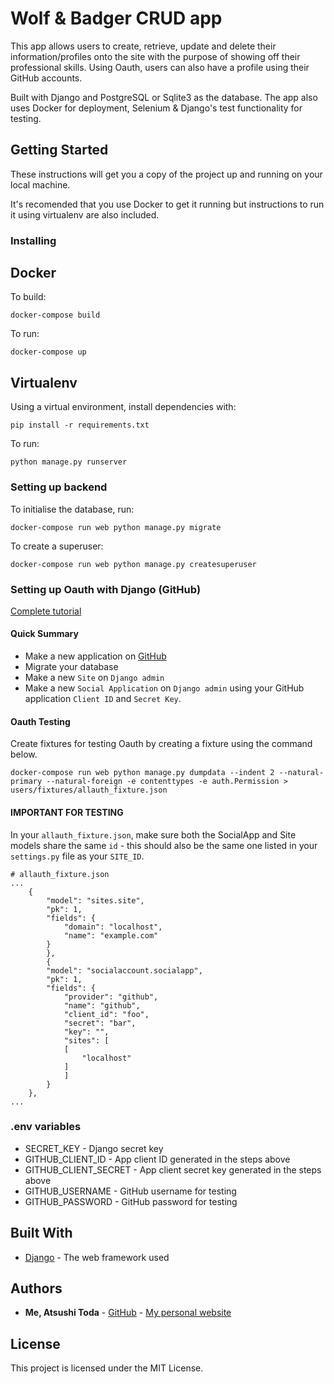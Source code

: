
# Wolf & Badger CRUD app

This app allows users to create, retrieve, update and delete their information/profiles onto the site with the purpose
of showing off their professional skills. Using Oauth, users can also have a profile using their GitHub accounts.

Built with Django and PostgreSQL or Sqlite3 as the database. The app also uses Docker for deployment, Selenium & Django's
test functionality for testing.


## Getting Started

These instructions will get you a copy of the project up and running on your local machine.

It's recomended that you use Docker to get it running but instructions to run it using virtualenv are also included.


### Installing
## Docker
To build:
```
docker-compose build
```

To run:
```
docker-compose up
```

## Virtualenv

Using a virtual environment, install dependencies with:
```
pip install -r requirements.txt
```

To run:
```
python manage.py runserver
```


### Setting up backend
To initialise the database, run:
```
docker-compose run web python manage.py migrate
```

To create a superuser:
```
docker-compose run web python manage.py createsuperuser
```

### Setting up Oauth with Django (GitHub)
[Complete tutorial](https://wsvincent.com/django-allauth-tutorial/)

#### Quick Summary
- Make a new application on [GitHub](https://github.com/settings/applications/new)
- Migrate your database
- Make a new `Site` on `Django admin`
- Make a new `Social Application` on `Django admin` using your GitHub application `Client ID` and `Secret Key`.

#### Oauth Testing
Create fixtures for testing Oauth by creating a fixture using the command below.

```
docker-compose run web python manage.py dumpdata --indent 2 --natural-primary --natural-foreign -e contenttypes -e auth.Permission > users/fixtures/allauth_fixture.json
```

#### IMPORTANT FOR TESTING
In your `allauth_fixture.json`, make sure both the SocialApp and Site models share the same `id` - this should also be the same one listed in your `settings.py` file as your `SITE_ID`.

```
# allauth_fixture.json
...
    {
        "model": "sites.site",
        "pk": 1,
        "fields": {
            "domain": "localhost",
            "name": "example.com"
        }
        },
        {
        "model": "socialaccount.socialapp",
        "pk": 1,
        "fields": {
            "provider": "github",
            "name": "github",
            "client_id": "foo",
            "secret": "bar",
            "key": "",
            "sites": [
            [
                "localhost"
            ]
            ]
        }
    },
...
```


### .env variables
* SECRET_KEY - Django secret key
* GITHUB_CLIENT_ID - App client ID generated in the steps above
* GITHUB_CLIENT_SECRET - App client secret key generated in the steps above
* GITHUB_USERNAME - GitHub username for testing
* GITHUB_PASSWORD - GitHub password for testing


## Built With

* [Django](https://docs.djangoproject.com/en/2.2/) - The web framework used


## Authors

* **Me, Atsushi Toda** - [GitHub](https://github.com/todaatsushi) - [My personal website](https://www.atsushi.dev)

## License

This project is licensed under the MIT License.
